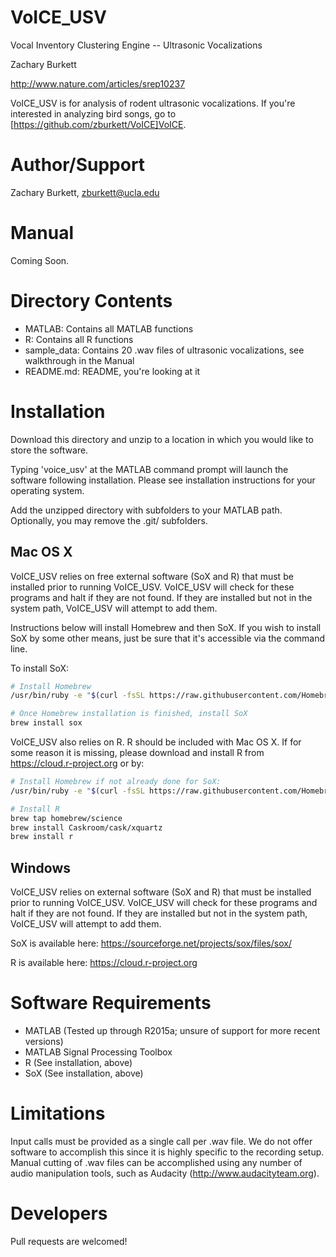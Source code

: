 VoICE_USV
========
Vocal Inventory Clustering Engine -- Ultrasonic Vocalizations

Zachary Burkett

http://www.nature.com/articles/srep10237

VoICE_USV is for analysis of rodent ultrasonic vocalizations. If you're interested in analyzing bird songs, go to [https://github.com/zburkett/VoICE]VoICE.

Author/Support
==============
Zachary Burkett, zburkett@ucla.edu

Manual
======
Coming Soon.

Directory Contents
==================
  * MATLAB: Contains all MATLAB functions
  * R: Contains all R functions
  * sample_data: Contains 20 .wav files of ultrasonic vocalizations, see walkthrough in the Manual
  * README.md: README, you're looking at it

Installation
=====================
Download this directory and unzip to a location in which you would like to store the software.

Typing 'voice_usv' at the MATLAB command prompt will launch the software following installation. Please see installation instructions for your operating system.

Add the unzipped directory with subfolders to your MATLAB path. Optionally, you may remove the .git/ subfolders.

Mac OS X
--------
VoICE_USV relies on free external software (SoX and R) that must be installed prior to running VoICE_USV. VoICE_USV will check for these programs and halt if they are not found. If they are installed but not in the system path, VoICE_USV will attempt to add them.

Instructions below will install Homebrew and then SoX. If you wish to install SoX by some other means, just be sure that it's accessible via the command line.

To install SoX:
```bash
# Install Homebrew
/usr/bin/ruby -e "$(curl -fsSL https://raw.githubusercontent.com/Homebrew/install/master/install)"

# Once Homebrew installation is finished, install SoX
brew install sox
```

VoICE_USV also relies on R. R should be included with Mac OS X. If for some reason it is missing, please download and install R from https://cloud.r-project.org or by:
```bash
# Install Homebrew if not already done for SoX:
/usr/bin/ruby -e "$(curl -fsSL https://raw.githubusercontent.com/Homebrew/install/master/install)"

# Install R
brew tap homebrew/science
brew install Caskroom/cask/xquartz
brew install r
```

Windows
-------
VoICE_USV relies on external software (SoX and R) that must be installed prior to running VoICE_USV. VoICE_USV will check for these programs and halt if they are not found. If they are installed but not in the system path, VoICE_USV will attempt to add them.

SoX is available here: https://sourceforge.net/projects/sox/files/sox/

R is available here: https://cloud.r-project.org

Software Requirements
=====================
  * MATLAB (Tested up through R2015a; unsure of support for more recent versions)
  * MATLAB Signal Processing Toolbox
  * R (See installation, above)
  * SoX (See installation, above)

Limitations
===========
Input calls must be provided as a single call per .wav file. We do not offer software to accomplish this since it is highly specific to the recording setup. Manual cutting of .wav files can be accomplished using any number of audio manipulation tools, such as Audacity (http://www.audacityteam.org).

Developers
==========

Pull requests are welcomed!